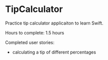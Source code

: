 TipCalculator
=============

Practice tip calculator applicaiton to learn Swift.

Hours to complete: 1.5 hours

Completed user stories:
 - calculating a tip of different percentages
 
